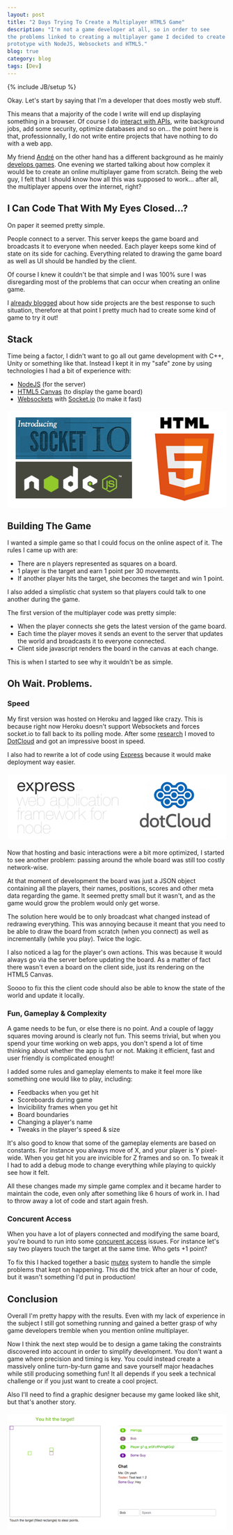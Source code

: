 ```yaml
---
layout: post
title: "2 Days Trying To Create a Multiplayer HTML5 Game"
description: "I'm not a game developer at all, so in order to see
the problems linked to creating a multiplayer game I decided to create a
prototype with NodeJS, Websockets and HTML5."
blog: true
category: blog
tags: [Dev]
---
```


{% include JB/setup %}

Okay. Let's start by saying that I'm a developer that does mostly web stuff.

This means that a majority of the code I write will end up displaying something in a browser.
Of course I do [interact with APIs](/2012/09/24/working-with-apis-facebook/), write background jobs, add some
security, optimize databases and so on... the point here is that, professionnally, I do not write
entire projects that have nothing to do with a web app.

My friend [André](http://www.andreberlemont.com/portfolio/) on the other hand
has a different background as he mainly [develops games](http://www.oneliferemains.com/).
One evening we started talking about how complex it would be to create an online multiplayer
game from scratch. Being the web guy, I felt that I should know how all this was supposed to work... after
all, the multiplayer appens over the internet, right?

## I Can Code That With My Eyes Closed...?

On paper it seemed pretty simple.

People connect to a server.
This server keeps the game board and broadcasts it to everyone when
needed. Each player keeps some kind of state on its side for caching.
Everything related to drawing the game board as well as UI should be
handled by the client.

Of course I knew it couldn't be that simple and I was 100% sure
I was disregarding most of the problems that can occur when creating an online game.

I [already blogged](/2012/01/09/start-working-on-your-side-project/) about how side projects are the best response to such
situation, therefore at that point I pretty much had to create some kind of game to try it out!

## Stack

Time being a factor, I didn't want to go all out game development with C++, Unity or
something like that. Instead I kept it in my "safe" zone by using
technologies I had a bit of experience with:

- [NodeJS](http://nodejs.org/) (for the server)
- [HTML5 Canvas](https://developer.mozilla.org/en-US/docs/HTML/Canvas/Tutorial) (to display the game board)
- [Websockets](http://en.wikipedia.org/wiki/WebSocket) with [Socket.io](http://socket.io/) (to make it fast)

<img src='/assets/blog/stackgame.png' alt='logos' style='margin:20px auto; display: block'/>

## Building The Game

I wanted a simple game so that I could focus on the online aspect of it.
The rules I came up with are:

- There are n players represented as squares on a board.
- 1 player is the target and earn 1 point per 30 movements.
- If another player hits the target, she becomes the target and win 1 point.

I also added a simplistic chat system so that players could talk
to one another during the game.

The first version of the multiplayer code was pretty simple:

- When the player connects she gets the latest version of the game board.
- Each time the player moves it sends an event to the server that
  updates the world and broadcasts it to everyone connected.
- Client side javascript renders the board in the canvas at each change.

This is when I started to see why it wouldn't be as simple.

## Oh Wait. Problems.

### Speed

My first version was hosted on Heroku and lagged like crazy. This is
because right now Heroku doesn't support Websockets and forces socket.io
to fall back to its polling mode. After some [research](https://github.com/joyent/node/wiki/Node-Hosting)
I moved to [DotCloud](https://www.dotcloud.com/) and got an impressive boost in speed.

I also had to rewrite a lot of code using [Express](http://expressjs.com/) because it would make
deployment way easier.

<img src='/assets/blog/morestackgaming.png' alt='logos' style='margin:20px auto; display: block'/>

Now that hosting and basic interactions were a bit more optimized, I started to see
another problem: passing around the whole board was still too costly
network-wise.

At that moment of development the board was just a JSON object containing
all the players, their names, positions, scores and other meta data
regarding the game. It seemed pretty small but it wasn't, and as the
game would grow the problem would only get worse.

The solution here would be to only broadcast what changed instead of
redrawing everything. This was annoying because it meant that you need to be able
to draw the board from scratch (when you connect) as well as
incrementally (while you play). Twice the logic.

I also noticed a lag for the player's own actions. This was because it
would always go via the server before updating the board. As a matter of
fact there wasn't even a board on the client side, just its rendering
on the HTML5 Canvas.

Soooo to fix this the client code should also be able to know the state of the world
and update it locally.

### Fun, Gameplay & Complexity

A game needs to be fun, or else there is no point. And a couple of laggy
squares moving around is clearly not fun. This seems trivial, but when
you spend your time working on web apps, you don't spend a lot of time thinking about
whether the app is fun or not. Making it efficient, fast and user friendly
is complicated enought!

I added some rules and gameplay elements to make it feel more like
something one would like to play, including:

- Feedbacks when you get hit
- Scoreboards during game
- Invicibility frames when you get hit
- Board boundaries
- Changing a player's name
- Tweaks in the player's speed & size

It's also good to know that some of the gameplay elements are based on constants.
For instance you always move of X, and your player is Y pixel-wide. When you get hit you
are invicible for Z frames and so on. To tweak it I had to add a debug
mode to change everything while playing to quickly see how it felt.

All these changes made my simple game complex and it became harder to maintain the code,
even only after something like 6 hours of work in.
I had to throw away a lot of code and start again fresh.

### Concurent Access

When you have a lot of players connected and modifying the same board,
you're bound to run into some [concurent access](http://en.wikipedia.org/wiki/Concurrency_control) issues.
For instance let's say two players touch the target at the same time.
Who gets +1 point?

To fix this I hacked together a basic
[mutex](http://en.wikipedia.org/wiki/Mutual_exclusion) system
to handle the simple problems that kept on happening. This did the trick
after an hour of code, but it wasn't something I'd put in production!

## Conclusion

Overall I'm pretty happy with the results.
Even with my lack of experience in the subject I still got
something running and gained a better grasp of why game developers
tremble when you mention online multiplayer.

Now I think the next step would be to design a game taking the
constraints discovered into account in order to simplify development. You don't want a
game where precision and timing is key.
You could instead create a massively online turn-by-turn game and
save yourself major headaches while still producing something fun! It all
depends if you seek a technical challenge or if you just want to create
a cool project.

Also I'll need to find a graphic designer because my game looked like shit, but
that's another story.

<img src='/assets/blog/screengame.png' alt='the game' style='margin:20px auto; display: block'/>

